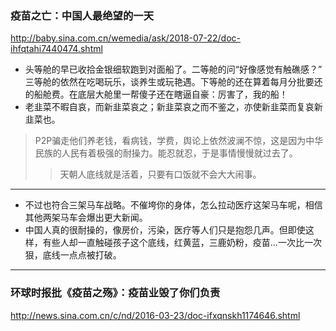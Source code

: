 ### 疫苗之亡：中国人最绝望的一天
http://baby.sina.com.cn/wemedia/ask/2018-07-22/doc-ihfqtahi7440474.shtml
- 头等舱的早已收拾金银细软跑到对面船了。二等舱的问“好像感觉有触礁感？” 三等舱的依然在吃喝玩乐，谈养生或玩艳遇。下等舱的还在算着每月分批要还的船舱费。在底层大舱里一帮傻子还在瞎逼自豪：厉害了，我的船！
- 老韭菜不暇自哀，而新韭菜哀之；新韭菜哀之而不鉴之，亦使新韭菜而复哀新韭菜也。
>P2P骗走他们养老钱，看病钱，学费，舆论上依然波澜不惊，这是因为中华民族的人民有着极强的耐操力。能忍就忍，于是事情慢慢就过去了。
>>天朝人底线就是活着，只要有口饭就不会大大闹事。
---
- 不过也符合三架马车战略。不催垮你的身体，怎么拉动医疗这架马车呢，相信其他两架马车会爆出更大新闻。
- 中国人真的很耐操的，像房价，污染，医疗等人们只是抱怨几声。但即使这样，有些人却一直触碰孩子这个底线，红黄蓝，三鹿奶粉，疫苗…一次比一次狠，底线一点点被打破。
---
### 环球时报批《疫苗之殇》：疫苗业毁了你们负责
http://news.sina.com.cn/c/nd/2016-03-23/doc-ifxqnskh1174646.shtml